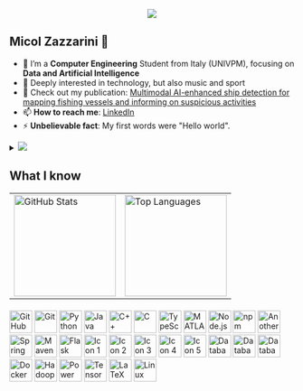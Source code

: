 <p align="center"><img src="https://i.imgur.com/A6bWGFl.gif"/></p>

## Micol Zazzarini 🌻

- 🔭 I’m a **Computer Engineering** Student from Italy (UNIVPM), focusing on **Data and Artificial Intelligence**
- 👯 Deeply interested in technology, but also music and sport
- 📄 Check out my publication: [Multimodal AI-enhanced ship detection for mapping fishing vessels and informing on suspicious activities](https://www.sciencedirect.com/science/article/pii/S0167865525000649)
- 📫 **How to reach me**: [LinkedIn](https://www.linkedin.com/in/micol-zazzarini-5a3658285/) 
- ⚡ **Unbelievable fact**: My first words were "Hello world".

<details>
<summary>
  <a href="https://github.com/Micolzazzarini"><img src="https://img.shields.io/badge/-Expand%20to%20know%20more-b03544?style=for-the-badge" /></a>
</summary>

### 🎧 Little More About Me  

<div align="center">

🌍

I’m passionate about **music** of all kinds — there’s always a perfect tune for every moment.  
When I’m not coding, you’ll probably find me doing **sports** like **running**, **CrossFit**, or **functional training** — but honestly, I enjoy all types of physical activity.

I truly enjoy **meeting new people**, **discovering new places**, and **learning new things**.  
Thanks to my academic journey, I’ve had the chance to live and study in **Spain**, **Italy**, and **Belgium** — an experience that has shaped both my mindset and curiosity.

I'm really into **teamwork** and **collaboration**, skills I’ve developed through numerous university projects.  
I also absolutely love **Hackathons** (Who doesn't love **pizza**, **Red Bull**, and **swag**? 😄).

Right now, I'm diving deep into **Data** and **Machine Learning**, aiming to build smart, impactful solutions.

> 🎺 Here's my favorite pre-exam pump-up song: [**Don't Stop Me Now** by **Queen**](https://www.youtube.com/watch?v=HgzGwKwLmgM)

</div>
<br></details>

## What I know

<table align="center">
  <tr>
    <td>
      <img src="https://github-readme-stats.vercel.app/api?username=MicolZazzarini&show_icons=true&theme=dark&count_private=true&cache_seconds=60" alt="GitHub Stats" height="180" />
    </td>
    <td>
      <img src="https://github-readme-stats.vercel.app/api/top-langs/?username=MicolZazzarini&layout=compact&langs_count=10&theme=dark&bg_color=00000000&hide_title=true&count_private=truecache_seconds=60" alt="Top Languages" height="180" />
    </td>
  </tr>
</table>


<p align="left" style="margin-top: 20px;">
  <img src="https://user-images.githubusercontent.com/25181517/192108374-8da61ba1-99ec-41d7-80b8-fb2f7c0a4948.png" alt="GitHub" width="40" height="40"/>
  <img src="https://cdn.jsdelivr.net/gh/devicons/devicon/icons/git/git-original.svg" alt="Git" width="40" height="40"/>
  <img src="https://cdn.jsdelivr.net/gh/devicons/devicon/icons/python/python-original.svg" alt="Python" width="40" height="40"/>
  <img src="https://cdn.jsdelivr.net/gh/devicons/devicon/icons/java/java-original.svg" alt="Java" width="40" height="40"/>
  <img src="https://cdn.jsdelivr.net/gh/devicons/devicon/icons/cplusplus/cplusplus-original.svg" alt="C++" width="40" height="40"/>
  <img src="https://upload.wikimedia.org/wikipedia/commons/1/18/C_Programming_Language.svg" alt="C" width="40" height="40"/>
  <img src="https://cdn.jsdelivr.net/gh/devicons/devicon/icons/typescript/typescript-original.svg" alt="TypeScript" width="40" height="40"/>
  <img src="https://cdn.jsdelivr.net/gh/devicons/devicon/icons/matlab/matlab-original.svg" alt="MATLAB" width="40" height="40"/>
  <img src="https://cdn.jsdelivr.net/gh/devicons/devicon/icons/nodejs/nodejs-original.svg" alt="Node.js" width="40" height="40"/> 
  <img src="https://cdn.jsdelivr.net/gh/devicons/devicon/icons/npm/npm-original-wordmark.svg" alt="npm" width="40" height="40"/>
  <img src="https://user-images.githubusercontent.com/25181517/183859966-a3462d8d-1bc7-4880-b353-e2cbed900ed6.png" alt="Another Tool" width="40" height="40"/> 
  <img src="https://user-images.githubusercontent.com/25181517/183891303-41f257f8-6b3d-487c-aa56-c497b880d0fb.png" alt="Spring Boot" width="40" height="40"/> 
  <img src="https://user-images.githubusercontent.com/25181517/117207242-07d5a700-adf4-11eb-975e-be04e62b984b.png" alt="Maven" width="40" height="40"/> 
  <img src="https://user-images.githubusercontent.com/25181517/183423775-2276e25d-d43d-4e58-890b-edbc88e915f7.png" alt="Flask" width="40" height="40"/> 
  <img src="https://user-images.githubusercontent.com/25181517/192108890-200809d1-439c-4e23-90d3-b090cf9a4eea.png" alt="Icon 1" width="40" height="40"/>
  <img src="https://user-images.githubusercontent.com/25181517/192108891-d86b6220-e232-423a-bf5f-90903e6887c3.png" alt="Icon 2" width="40" height="40"/>
  <img src="https://user-images.githubusercontent.com/25181517/192108892-6e9b5cdf-4e35-4a70-ad9a-801a93a07c1c.png" alt="Icon 3" width="40" height="40"/>
  <img src="https://user-images.githubusercontent.com/25181517/192109061-e138ca71-337c-4019-8d42-4792fdaa7128.png" alt="Icon 4" width="40" height="40"/>
  <img src="https://user-images.githubusercontent.com/25181517/183914128-3fc88b4a-4ac1-40e6-9443-9a30182379b7.png" alt="Icon 5" width="40" height="40"/>
  <img src="https://user-images.githubusercontent.com/25181517/117208740-bfb78400-adf5-11eb-97bb-09072b6bedfc.png" alt="Database Icon 1" width="40" height="40"/>
  <img src="https://user-images.githubusercontent.com/25181517/182884894-d3fa6ee0-f2b4-4960-9961-64740f533f2a.png" alt="Database Icon 2" width="40" height="40"/>
  <img src="https://user-images.githubusercontent.com/25181517/183896128-ec99105a-ec1a-4d85-b08b-1aa1620b2046.png" alt="Database Icon 3" width="40" height="40"/>
  <img src="https://cdn.jsdelivr.net/gh/devicons/devicon/icons/docker/docker-original.svg" alt="Docker" width="40" height="40"/>
  <img src="https://cdn.jsdelivr.net/gh/devicons/devicon/icons/hadoop/hadoop-original.svg" alt="Hadoop" width="40" height="40"/>
  <img src="https://upload.wikimedia.org/wikipedia/commons/c/cf/New_Power_BI_Logo.svg" alt="Power BI" width="40" height="40"/>
  <img src="https://cdn.jsdelivr.net/gh/devicons/devicon/icons/tensorflow/tensorflow-original.svg" alt="TensorFlow" width="40" height="40"/>
  <img src="https://cdn.jsdelivr.net/gh/devicons/devicon/icons/latex/latex-original.svg" alt="LaTeX" width="40" height="40"/>
  <img src="https://upload.wikimedia.org/wikipedia/commons/3/35/Tux.svg" alt="Linux" width="40" height="40"/>
</p>
